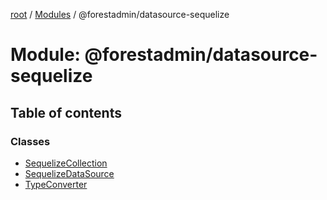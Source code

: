 [root](../README.md) / [Modules](../modules.md) / @forestadmin/datasource-sequelize

# Module: @forestadmin/datasource-sequelize

## Table of contents

### Classes

- [SequelizeCollection](../classes/forestadmin_datasource_sequelize.SequelizeCollection.md)
- [SequelizeDataSource](../classes/forestadmin_datasource_sequelize.SequelizeDataSource.md)
- [TypeConverter](../classes/forestadmin_datasource_sequelize.TypeConverter.md)
